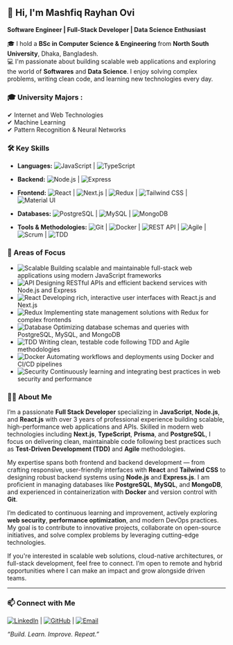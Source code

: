 ## 👋 Hi, I'm Mashfiq Rayhan Ovi

**Software Engineer | Full-Stack Developer | Data Science Enthusiast**

🎓 I hold a **BSc in Computer Science & Engineering** from **North South University**, Dhaka, Bangladesh.  
💻 I'm passionate about building scalable web applications and exploring the world of **Softwares** and **Data Science**. I enjoy solving complex problems, writing clean code, and learning new technologies every day.

### 🎓 University Majors :
✔ Internet and Web Technologies  
✔ Machine Learning  
✔ Pattern Recognition & Neural Networks  

### 🛠️ Key Skills

- **Languages:** 
![JavaScript](https://img.shields.io/badge/JavaScript-F7DF1E?style=flat&logo=javascript&logoColor=black) |
![TypeScript](https://img.shields.io/badge/TypeScript-3178C6?style=flat&logo=typescript&logoColor=white)
  
- **Backend:**
![Node.js](https://img.shields.io/badge/Node.js-339933?style=flat&logo=node.js&logoColor=white) |
![Express](https://img.shields.io/badge/Express.js-000000?style=flat&logo=express&logoColor=white)
  
- **Frontend:** 
![React](https://img.shields.io/badge/React-61DAFB?style=flat&logo=react&logoColor=black) |
![Next.js](https://img.shields.io/badge/Next.js-000000?style=flat&logo=next.js&logoColor=white) |
![Redux](https://img.shields.io/badge/Redux-764ABC?style=flat&logo=redux&logoColor=white) |
![Tailwind CSS](https://img.shields.io/badge/Tailwind_CSS-06B6D4?style=flat&logo=tailwind-css&logoColor=white) |
![Material UI](https://img.shields.io/badge/Material_UI-007FFF?style=flat&logo=mui&logoColor=white)
  
- **Databases:** 
![PostgreSQL](https://img.shields.io/badge/PostgreSQL-316192?style=flat&logo=postgresql&logoColor=white) |
![MySQL](https://img.shields.io/badge/MySQL-4479A1?style=flat&logo=mysql&logoColor=white) |
![MongoDB](https://img.shields.io/badge/MongoDB-47A248?style=flat&logo=mongodb&logoColor=white)
  
- **Tools & Methodologies:** 
![Git](https://img.shields.io/badge/Git-F05032?style=flat&logo=git&logoColor=white) |
![Docker](https://img.shields.io/badge/Docker-2496ED?style=flat&logo=docker&logoColor=white) |
![REST API](https://img.shields.io/badge/REST_API-000000?style=flat&logo=rest&logoColor=white) |
![Agile](https://img.shields.io/badge/Agile-F05032?style=flat&logo=agile-innosoft&logoColor=white) |
![Scrum](https://img.shields.io/badge/Scrum-6DB33F?style=flat&logo=scrumalliance&logoColor=white) |
![TDD](https://img.shields.io/badge/TDD-008080?style=flat&logo=testing-library&logoColor=white)


### 🔧 Areas of Focus

- ![Scalable](https://img.shields.io/badge/Scalable-WebApps-blue?style=flat&logo=webassembly) Building scalable and maintainable full-stack web applications using modern JavaScript frameworks  
- ![API](https://img.shields.io/badge/RESTful-APIs-lightgrey?style=flat&logo=swagger&logoColor=black) Designing RESTful APIs and efficient backend services with Node.js and Express  
- ![React](https://img.shields.io/badge/React-UI-61DAFB?style=flat&logo=react&logoColor=black) Developing rich, interactive user interfaces with React.js and Next.js  
- ![Redux](https://img.shields.io/badge/State-Management-764ABC?style=flat&logo=redux&logoColor=white) Implementing state management solutions with Redux for complex frontends  
- ![Database](https://img.shields.io/badge/Databases-PostgreSQL-316192?style=flat&logo=postgresql&logoColor=white) Optimizing database schemas and queries with PostgreSQL, MySQL, and MongoDB  
- ![TDD](https://img.shields.io/badge/Test-Driven_Development-008080?style=flat&logo=testing-library&logoColor=white) Writing clean, testable code following TDD and Agile methodologies  
- ![Docker](https://img.shields.io/badge/Docker-Containerization-2496ED?style=flat&logo=docker&logoColor=white) Automating workflows and deployments using Docker and CI/CD pipelines  
- ![Security](https://img.shields.io/badge/Web-Security-ff69b4?style=flat&logo=owasp&logoColor=white) Continuously learning and integrating best practices in web security and performance

### 👨‍💻 About Me

I’m a passionate **Full Stack Developer** specializing in **JavaScript**, **Node.js**, and **React.js** with over 3 years of professional experience building scalable, high-performance web applications and APIs. Skilled in modern web technologies including **Next.js**, **TypeScript**, **Prisma**, and **PostgreSQL**, I focus on delivering clean, maintainable code following best practices such as **Test-Driven Development (TDD)** and **Agile** methodologies.

My expertise spans both frontend and backend development — from crafting responsive, user-friendly interfaces with **React** and **Tailwind CSS** to designing robust backend systems using **Node.js** and **Express.js**. I am proficient in managing databases like **PostgreSQL**, **MySQL**, and **MongoDB**, and experienced in containerization with **Docker** and version control with **Git**.

I’m dedicated to continuous learning and improvement, actively exploring **web security**, **performance optimization**, and modern DevOps practices. My goal is to contribute to innovative projects, collaborate on open-source initiatives, and solve complex problems by leveraging cutting-edge technologies.

If you're interested in scalable web solutions, cloud-native architectures, or full-stack development, feel free to connect. I’m open to remote and hybrid opportunities where I can make an impact and grow alongside driven teams.

---

### 📫 Connect with Me

[![LinkedIn](https://img.shields.io/badge/-LinkedIn-0A66C2?style=flat-square&logo=linkedin&logoColor=white)](https://www.linkedin.com/in/mashfiq-rayhan/)    |    [![GitHub](https://img.shields.io/badge/-GitHub-181717?style=flat-square&logo=github&logoColor=white)](https://github.com/mashfiq-rayhan)    |    [![Email](https://img.shields.io/badge/-Email-D14836?style=flat-square&logo=gmail&logoColor=white)](mailto:mashfiq.rayhan.ovi@gmail.com)

_“Build. Learn. Improve. Repeat.”_

